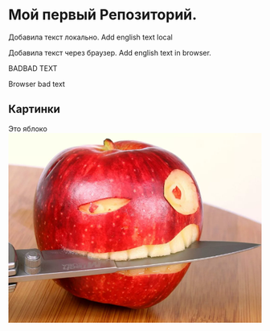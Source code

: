 # Мой первый Репозиторий. 

Добавила текст локально. Add english text local

Добавила текст через браузер. Add english text in browser.

BADBAD TEXT

Browser bad text

## Картинки
Это яблоко
![Яблоко](apple.png)
